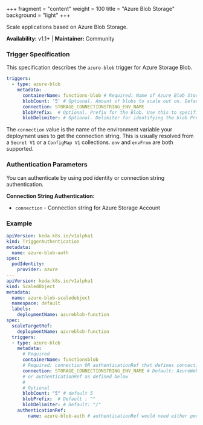 +++
fragment = "content"
weight = 100
title = "Azure Blob Storage"
background = "light"
+++

Scale applications based on Azure Blob Storage.

**Availability:** v1.1+ | **Maintainer:** Community

<!--more-->

### Trigger Specification

This specification describes the `azure-blob` trigger for Azure Storage Blob.

```yaml
triggers:
  - type: azure-blob
    metadata:
      containerName: functions-blob # Required: Name of Azure Blob Storage container
      blobCount: '5' # Optional. Amount of blobs to scale out on. Default: 5 blobs 
      connection: STORAGE_CONNECTIONSTRING_ENV_NAME
      blobPrefix:  # Optional. Prefix for the Blob. Use this to specifiy sub path for the blobs if required. Default : ""
      blobDelimiter: # Optional. Delimiter for identifying the blob Prefix. Default: "/"
```

The `connection` value is the name of the environment variable your deployment uses to get the connection string. This is usually resolved from a `Secret V1` or a `ConfigMap V1` collections. `env` and `envFrom` are both supported.

### Authentication Parameters

You can authenticate by using pod identity or connection string authentication.

**Connection String Authentication:**

- `connection` - Connection string for Azure Storage Account

### Example

```yaml
apiVersion: keda.k8s.io/v1alpha1
kind: TriggerAuthentication
metadata:
  name: azure-blob-auth
spec:
  podIdentity:
    provider: azure
---
apiVersion: keda.k8s.io/v1alpha1
kind: ScaledObject
metadata:
  name: azure-blob-scaledobject
  namespace: default
  labels:
    deploymentName: azureblob-function
spec:
  scaleTargetRef:
    deploymentName: azureblob-function
  triggers:
  - type: azure-blob
    metadata:
      # Required
      containerName: functionsblob
      # Required: connection OR authenticationRef that defines connection
      connection: STORAGE_CONNECTIONSTRING_ENV_NAME # Default: AzureWebJobsStorage. Reference to a connection string in deployment
      # or authenticationRef as defined below
      #
      # Optional
      blobCount: "5" # default 5
      blobPrefix:  # Default : ""
      blobDelimiter: # Default: "/"
    authenticationRef:
        name: azure-blob-auth # authenticationRef would need either podIdentity or define a connection parameter
```

